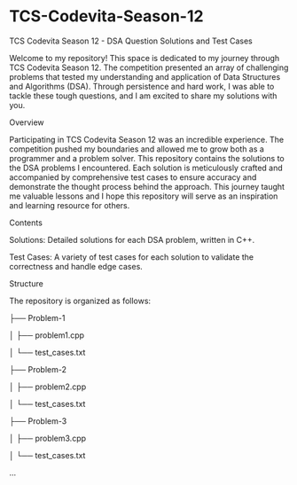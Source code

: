 # TCS-Codevita-Season-12

TCS Codevita Season 12 - DSA Question Solutions and Test Cases


Welcome to my repository! This space is dedicated to my journey through TCS Codevita Season 12. The competition presented an array of challenging problems that tested my understanding and application of Data Structures and Algorithms (DSA). Through persistence and hard work, I was able to tackle these tough questions, and I am excited to share my solutions with you.

Overview

Participating in TCS Codevita Season 12 was an incredible experience. The competition pushed my boundaries and allowed me to grow both as a programmer and a problem solver. This repository contains the solutions to the DSA problems I encountered. Each solution is meticulously crafted and accompanied by comprehensive test cases to ensure accuracy and demonstrate the thought process behind the approach. This journey taught me valuable lessons and I hope this repository will serve as an inspiration and learning resource for others.

Contents

Solutions: Detailed solutions for each DSA problem, written in C++.

Test Cases: A variety of test cases for each solution to validate the correctness and handle edge cases.

Structure

The repository is organized as follows:

├── Problem-1

│   ├── problem1.cpp

│   └── test_cases.txt


├── Problem-2

│   ├── problem2.cpp

│   └── test_cases.txt


├── Problem-3

│   ├── problem3.cpp

│   └── test_cases.txt

...

